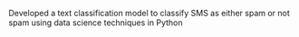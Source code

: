 Developed a text classification model to classify SMS as either spam or not spam using data science techniques in Python
